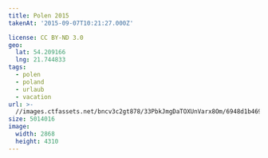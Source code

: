 ```yaml
---
title: Polen 2015
takenAt: '2015-09-07T10:21:27.000Z'

license: CC BY-ND 3.0
geo:
  lat: 54.209166
  lng: 21.744833
tags:
  - polen
  - poland
  - urlaub
  - vacation
url: >-
  //images.ctfassets.net/bncv3c2gt878/33PbkJmgDaTOXUnVarx8Om/6948d1b469a16514a6c64f6dcdec75f1/polen-2015_25862562511_o
size: 5014016
image:
  width: 2868
  height: 4310
---
```

